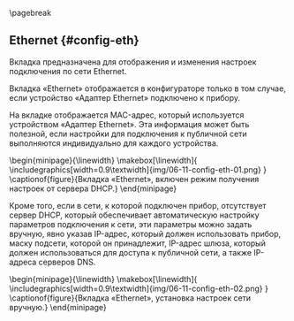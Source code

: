 \pagebreak

## Ethernet {#config-eth}

Вкладка предназначена для отображения и изменения настроек подключения по сети Ethernet.

Вкладка «Ethernet» отображается в конфигураторе только в том случае, если устройство «Адаптер Ethernet» подключено к прибору.

На вкладке отображается MAC-адрес, который используется устройством «Адаптер Ethernet». Эта информация может быть полезной, если настройки для подключения к публичной сети выполняются индивидуально для каждого устройства.

\begin{minipage}{\linewidth}
	\makebox[\linewidth]{
 		\includegraphics[width=0.9\textwidth]{img/06-11-config-eth-01.png}
 	}
	\captionof{figure}{Вкладка «Ethernet», включен режим получения настроек от сервера DHCP.}
\end{minipage}

Кроме того, если в сети, к которой подключен прибор, отсутствует сервер DHCP, который обеспечивает автоматическую настройку параметров подключения к сети, эти параметры можно задать вручную, явно указав IP-адрес, который должен использовать прибор, маску подсети, которой он принадлежит, IP-адрес шлюза, который должен использоваться для доступа к публичной сети, а также IP-адреса серверов DNS.

\begin{minipage}{\linewidth}
	\makebox[\linewidth]{
 		\includegraphics[width=0.9\textwidth]{img/06-11-config-eth-02.png}
 	}
	\captionof{figure}{Вкладка «Ethernet», установка настроек сети вручную.}
\end{minipage}

